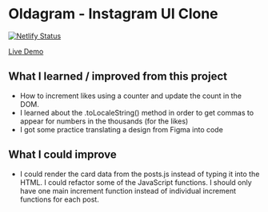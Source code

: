 # Oldagram - Instagram UI Clone

[![Netlify Status](https://api.netlify.com/api/v1/badges/4b01aa7c-36a6-4191-bccf-352d90abe33a/deploy-status)](https://app.netlify.com/sites/justin-tsugranes-oldagram/deploys)

[Live Demo](https://justin-tsugranes-oldagram.netlify.app/)

## What I learned / improved from this project

- How to increment likes using a counter and update the count in the DOM.
- I learned about the .toLocaleString() method in order to get commas to appear for numbers in the thousands (for the likes)
- I got some practice translating a design from Figma into code

## What I could improve

- I could render the card data from the posts.js instead of typing it into the HTML.
  I could refactor some of the JavaScript functions. I should only have one main increment function instead of individual increment functions for each post.
